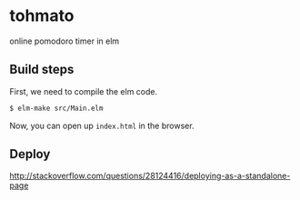 # tohmato
online pomodoro timer in elm

## Build steps

First, we need to compile the elm code.

```sh
$ elm-make src/Main.elm
```

Now, you can open up `index.html` in the browser.

## Deploy

http://stackoverflow.com/questions/28124416/deploying-as-a-standalone-page
